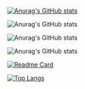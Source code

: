 [![Anurag's GitHub stats](https://github-readme-stats.vercel.app/api?username=mengnankkkk)](https://github.com/mengnankkkk/github-readme-stats)

![Anurag's GitHub stats](https://github-readme-stats.vercel.app/api?username=mengnankkkk&hide=contribs,prs)

![Anurag's GitHub stats](https://github-readme-stats.vercel.app/api?username=mengnankkkk&show_icons=true)

![Anurag's GitHub stats](https://github-readme-stats.vercel.app/api?username=mengnankkkk&show_icons=true&theme=radical)

[![Readme Card](https://github-readme-stats.vercel.app/api/pin/?username=anuraghazra&repo=github-readme-stats)](https://github.com/anuraghazra/github-readme-stats)

[![Top Langs](https://github-readme-stats.vercel.app/api/top-langs/?username=mengnankkkk)](https://github.com/anuraghazra/github-readme-stats)